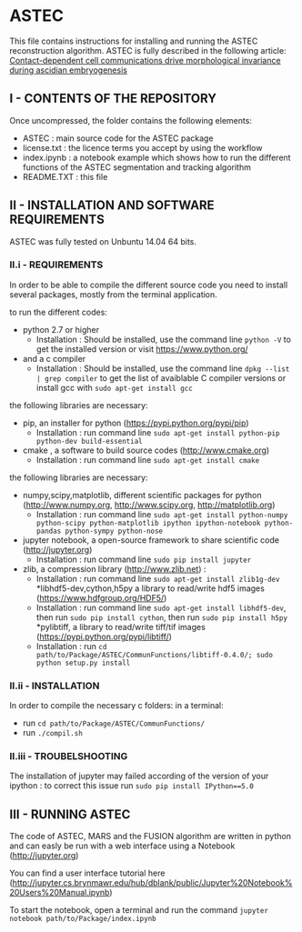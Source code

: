 # ASTEC

This file contains instructions for installing and running the ASTEC reconstruction algorithm.
ASTEC is fully described in the following article: [Contact-dependent cell communications drive morphological invariance during ascidian embryogenesis](https://www.biorxiv.org/content/early/2017/12/24/238741)

## I - CONTENTS OF THE  REPOSITORY
Once uncompressed, the folder contains the following elements:
  - ASTEC :  main source code for the ASTEC package
  - license.txt   : the licence terms you accept by using the workflow
  - index.ipynb : a notebook example which shows how to run the different functions of the ASTEC segmentation and tracking algorithm
  - README.TXT    : this file

## II - INSTALLATION AND SOFTWARE REQUIREMENTS

ASTEC was fully tested on Unbuntu 14.04 64 bits.
### II.i - REQUIREMENTS
In order to be able to compile the different source code you need to install several packages, mostly from the terminal application.

to run the different codes:
  * python 2.7 or higher  
    - Installation : Should be installed, use the command line `python -V` to get the installed version or visit https://www.python.org/
  * and a c compiler
    - Installation : Should be installed, use the command line `dpkg --list | grep compiler` to get the list of avaiblable C compiler versions or install gcc with `sudo apt-get install gcc`

the following libraries are necessary:
  * pip, an installer for python (https://pypi.python.org/pypi/pip)
    - Installation : run command line `sudo apt-get install python-pip python-dev build-essential` 
  * cmake , a software to build source codes (http://www.cmake.org)
    - Installation : run command line `sudo apt-get install cmake` 

the following libraries are necessary:
  * numpy,scipy,matplotlib, different scientific packages for python  (http://www.numpy.org, http://www.scipy.org, http://matplotlib.org)
    - Installation : run command line `sudo apt-get install python-numpy python-scipy python-matplotlib ipython ipython-notebook python-pandas python-sympy python-nose`
  * jupyter notebook, a open-source framework to share scientific code (http://jupyter.org)
    - Installation : run command line `sudo pip install jupyter`
  * zlib, a compression library	(http://www.zlib.net) :
    - Installation : run command line `sudo apt-get install zlib1g-dev`
  *libhdf5-dev,cython,h5py  a library to read/write hdf5 images (https://www.hdfgroup.org/HDF5/)
    - Installation : run command line `sudo apt-get install libhdf5-dev`, 
                then run `sudo pip install cython`, 
                then run `sudo pip install h5py`
  *pylibtiff, a library to read/write tiff/tif images (https://pypi.python.org/pypi/libtiff/)
    - Installation : run `cd path/to/Package/ASTEC/CommunFunctions/libtiff-0.4.0/; sudo python setup.py install`

### II.ii - INSTALLATION
In order to compile the necessary c folders:
in a terminal:
 - run `cd path/to/Package/ASTEC/CommunFunctions/`
 - run `./compil.sh`


### II.iii - TROUBELSHOOTING
The installation of jupyter may failed according of the version of your ipython : to correct this issue run `sudo pip install IPython==5.0 `



## III - RUNNING ASTEC
The code of ASTEC, MARS and the FUSION algorithm are written in python and can easly be run with a web interface using a Notebook (http://jupyter.org)  

You can find a user interface tutorial here (http://jupyter.cs.brynmawr.edu/hub/dblank/public/Jupyter%20Notebook%20Users%20Manual.ipynb)

To start the notebook, open a terminal and  run the command `jupyter notebook path/to/Package/index.ipynb`

